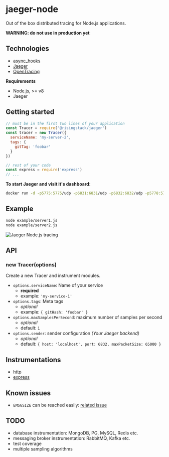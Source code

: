 # jaeger-node

Out of the box distributed tracing for Node.js applications.

**WARNING: do not use in production yet**

## Technologies

- [async_hooks](https://github.com/nodejs/node/blob/master/doc/api/async_hooks.md)
- [Jaeger](https://uber.github.io/jaeger/)
- [OpenTracing](http://opentracing.io/)

**Requirements**

- Node.js, >= v8
- Jaeger

## Getting started

```js
// must be in the first two lines of your application
const Tracer = require('@risingstack/jaeger')
const tracer = new Tracer({
  serviceName: 'my-server-2',
  tags: {
    gitTag: 'foobar'
  }
})

// rest of your code
const express = require('express')
// ...
```

**To start Jaeger and visit it's dashboard:**

```sh
docker run -d -p5775:5775/udp -p6831:6831/udp -p6832:6832/udp -p5778:5778 -p16686:16686 -p14268:14268 jaegertracing/all-in-one:latest && open http://localhost:16686
```

## Example

```sh
node example/server1.js
node example/server2.js
```

![Jaeger Node.js tracing](https://cloud.githubusercontent.com/assets/1764512/26815965/989ffa00-4a8f-11e7-888d-4e3bb380f2ad.png)

## API

### new Tracer(options)

Create a new Tracer and instrument modules.

- `options.serviceName`: Name of your service
  - **required**
  - example: `'my-service-1'`
- `options.tags`: Meta tags
  - *optional*
  - example: `{ gitHash: 'foobar' }`
- `options.maxSamplesPerSecond`: maximum number of samples per second
  - *optional*
  - default: `1`
- `options.sender`: sender configuration *(Your Jaeger backend)*
  - *optional*
  - default: `{ host: 'localhost', port: 6832, maxPacketSize: 65000 }`

## Instrumentations

- [http](https://nodejs.org/api/http.html)
- [express](https://expressjs.com/)

## Known issues

- `EMSGSIZE` can be reached easily: [related issue](https://github.com/uber/jaeger-client-node/issues/124)

## TODO

- database instrumentation: MongoDB, PG, MySQL, Redis etc.
- messaging broker instrumentation: RabbitMQ, Kafka etc.
- test coverage
- multiple sampling algorithms
